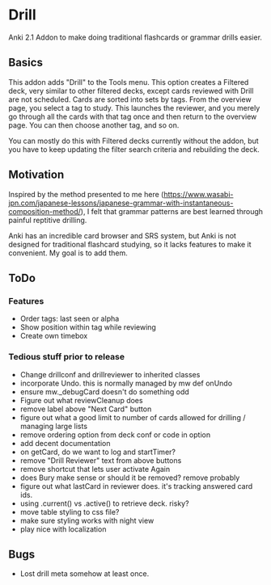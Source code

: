# Drill
Anki 2.1 Addon to make doing traditional flashcards or grammar drills easier.


## Basics

This addon adds "Drill" to the Tools menu. This option creates a Filtered deck, very similar to other filtered decks, except cards reviewed with Drill are not scheduled.
Cards are sorted into sets by tags.
From the overview page, you select a tag to study. This launches the reviewer, and you merely go through all the cards with that tag once and
then return to the overview page.
You can then choose another tag, and so on.

You can mostly do this with Filtered decks currently without the addon, but you have to keep updating the filter search criteria and rebuilding
the deck.


## Motivation

Inspired by the method presented to me here (https://www.wasabi-jpn.com/japanese-lessons/japanese-grammar-with-instantaneous-composition-method/), I felt that grammar patterns are best learned
through painful reptitive drilling. 

Anki has an incredible card browser and SRS system, but Anki is not designed for traditional flashcard studying, so it lacks features to make it convenient. My goal is to add them.



## ToDo

### Features

- Order tags: last seen or alpha
- Show position within tag while reviewing
- Create own timebox

### Tedious stuff prior to release


- Change drillconf and drillreviewer to inherited classes
- incorporate Undo. this is normally managed by mw def onUndo
- ensure mw._debugCard doesn't do something odd
- Figure out what reviewCleanup does 
- remove label above "Next Card" button
- figure out what a good limit to number of cards allowed for drilling / managing large lists
- remove ordering option from deck conf or code in option
- add decent documentation
- on getCard, do we want to log and startTimer?
- remove "Drill Reviewer" text from above buttons
- remove shortcut that lets user activate Again
- does Bury make sense or should it be removed? remove probably
- figure out what lastCard in reviewer does. it's tracking answered card ids.
- using .current() vs .active() to retrieve deck. risky?
- move table styling to css file?
- make sure styling works with night view
- play nice with localization


## Bugs

- Lost drill meta somehow at least once.

